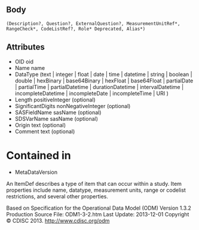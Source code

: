 ## Body

	(Description?, Question?, ExternalQuestion?, MeasurementUnitRef*, RangeCheck*, CodeListRef?, Role* Deprecated, Alias*)

## Attributes

*	OID 	oid 		
*	Name 	name 		
*	DataType 	(text | integer | float | date | time | datetime | string | boolean | double | hexBinary | base64Binary | hexFloat | base64Float | partialDate | partialTime | partialDatetime | durationDatetime | intervalDatetime | incompleteDatetime | incompleteDate | incompleteTime | URI ) 		
*	Length 	positiveInteger 	(optional) 	
*	SignificantDigits 	nonNegativeInteger 	(optional)	
*	SASFieldName 	sasName 	(optional) 	
*	SDSVarName 	sasName 	(optional) 	
*	Origin 	text 	(optional) 	
*	Comment 	text 	(optional) 	

# Contained in

*	MetaDataVersion

An ItemDef describes a type of item that can occur within a study. Item properties include name, datatype, measurement units, range or codelist restrictions, and several other properties.

Based on 
Specification for the Operational Data Model (ODM)
Version 1.3.2 Production
Source File: ODM1-3-2.htm
Last Update: 2013-12-01  Copyright © CDISC 2013.
http://www.cdisc.org/odm